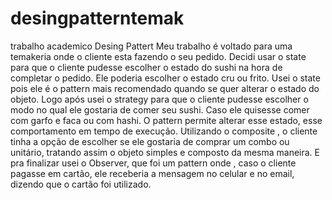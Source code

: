 # desingpatterntemak
trabalho academico Desing Pattert 
Meu trabalho é voltado para uma temakeria onde o cliente esta fazendo o seu pedido.
Decidi usar o state para que o cliente pudesse escolher o estado do sushi na hora de completar o pedido. Ele poderia escolher o estado cru ou frito. Usei o state pois ele é o pattern mais recomendado quando se quer alterar o estado do objeto.
Logo após usei o strategy para que o cliente pudesse escolher o modo no qual ele gostaria de comer seu sushi. Caso ele quisesse comer com garfo e faca ou com hashi. O pattern permite alterar esse estado, esse comportamento em tempo de execução.
Utilizando o composite , o cliente tinha a opção de escolher se ele gostaria de comprar um combo ou unitário, tratando assim o objeto simples e composto da mesma maneira.
E pra finalizar usei o Observer, que foi um pattern onde , caso o cliente pagasse em cartão, ele receberia a mensagem no celular e no email, dizendo que o cartão foi utilizado.
